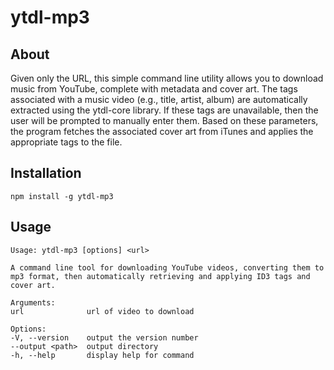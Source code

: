 # ytdl-mp3

## About

Given only the URL, this simple command line utility allows you to download music from YouTube, complete with metadata and cover art. The tags associated with a music video (e.g., title, artist, album) are automatically extracted using the ytdl-core library. If these tags are unavailable, then the user will be prompted to manually enter them. Based on these parameters, the program fetches the associated cover art from iTunes and applies the appropriate tags to the file.

## Installation

    npm install -g ytdl-mp3

## Usage

    Usage: ytdl-mp3 [options] <url>

    A command line tool for downloading YouTube videos, converting them to mp3 format, then automatically retrieving and applying ID3 tags and cover art.

    Arguments:
    url              url of video to download

    Options:
    -V, --version    output the version number
    --output <path>  output directory
    -h, --help       display help for command
